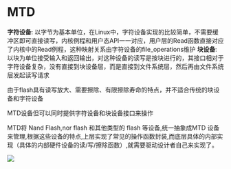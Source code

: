 # MTD

**字符设备**: 以字节为基本单位，在Linux中，字符设备实现的比较简单，不需要缓冲区即可直接读写，内核例程和用户态API一一对应，用户层的Read函数直接对应了内核中的Read例程，这种映射关系由字符设备的file_operations维护
**块设备**: 以块为单位接受输入和返回输出，对这种设备的读写是按块进行的，其接口相对于字符设备复杂，没有直接到块设备层，而是直接到文件系统层，然后再由文件系统层发起读写请求

由于flash具有读写放大、需要擦除、有限擦除寿命的特点，并不适合传统的块设备和字符设备

MTD设备但可以同时提供字符设备和块设备接口来操作

MTD将 Nand Flash,nor flash 和其他类型的 flash 等设备,统一抽象成MTD 设备来管理,根据这些设备的特点,上层实现了常见的操作函数封装,而底层具体的内部实现（具体的内部硬件设备的读/写/擦除函数）,就需要驱动设计者自己来实现了。

![](https://images2015.cnblogs.com/blog/1022162/201703/1022162-20170322153514221-1340319975.png)

